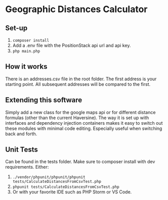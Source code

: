 # Geographic Distances Calculator
## Set-up
1. `composer install`
2. Add a .env file with the PositionStack api url and api key.
3. `php main.php`

## How it works
There is an addresses.csv file in the root folder. The first address is your starting point. All subsequent addresses will be compared to the first.

## Extending this software
Simply add a new class for the google maps api or for different distance formulas (other than the current Haversine). The way it is set up with interfaces and dependency injection containers makes it easy to switch out these modules with minimal code editing. Especially useful when switching back and forth.

## Unit Tests
Can be found in the tests folder. Make sure to composer install with dev requirements.
Either:
1. `./vendor/phpunit/phpunit/phpunit tests/CalculateDistancesFromCsvTest.php`
2. `phpunit tests/CalculateDistancesFromCsvTest.php`
3. Or with your favorite IDE such as PHP Storm or VS Code.

